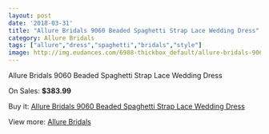 ```yaml
---
layout: post
date: '2018-03-31'
title: "Allure Bridals 9060 Beaded Spaghetti Strap Lace Wedding Dress"
category: Allure Bridals
tags: ["allure","dress","spaghetti","bridals","style"]
image: http://img.eudances.com/6988-thickbox_default/allure-bridals-9060-beaded-spaghetti-strap-lace-wedding-dress.jpg
---
```

Allure Bridals 9060 Beaded Spaghetti Strap Lace Wedding Dress

On Sales: **$383.99**
<a href="https://www.eudances.com/en/allure-bridals/2552-allure-bridals-9060-beaded-spaghetti-strap-lace-wedding-dress.html"><amp-img layout="responsive" width="600" height="600" src="//img.eudances.com/6988-thickbox_default/allure-bridals-9060-beaded-spaghetti-strap-lace-wedding-dress.jpg" alt="Allure Bridals 9060 Beaded Spaghetti Strap Lace Wedding Dress 0" /></a>
<a href="https://www.eudances.com/en/allure-bridals/2552-allure-bridals-9060-beaded-spaghetti-strap-lace-wedding-dress.html"><amp-img layout="responsive" width="600" height="600" src="//img.eudances.com/6991-thickbox_default/allure-bridals-9060-beaded-spaghetti-strap-lace-wedding-dress.jpg" alt="Allure Bridals 9060 Beaded Spaghetti Strap Lace Wedding Dress 1" /></a>
<a href="https://www.eudances.com/en/allure-bridals/2552-allure-bridals-9060-beaded-spaghetti-strap-lace-wedding-dress.html"><amp-img layout="responsive" width="600" height="600" src="//img.eudances.com/6990-thickbox_default/allure-bridals-9060-beaded-spaghetti-strap-lace-wedding-dress.jpg" alt="Allure Bridals 9060 Beaded Spaghetti Strap Lace Wedding Dress 2" /></a>
<a href="https://www.eudances.com/en/allure-bridals/2552-allure-bridals-9060-beaded-spaghetti-strap-lace-wedding-dress.html"><amp-img layout="responsive" width="600" height="600" src="//img.eudances.com/6989-thickbox_default/allure-bridals-9060-beaded-spaghetti-strap-lace-wedding-dress.jpg" alt="Allure Bridals 9060 Beaded Spaghetti Strap Lace Wedding Dress 3" /></a>

Buy it: [Allure Bridals 9060 Beaded Spaghetti Strap Lace Wedding Dress](https://www.eudances.com/en/allure-bridals/2552-allure-bridals-9060-beaded-spaghetti-strap-lace-wedding-dress.html "Allure Bridals 9060 Beaded Spaghetti Strap Lace Wedding Dress")

View more: [Allure Bridals](https://www.eudances.com/en/2-allure-bridals "Allure Bridals")